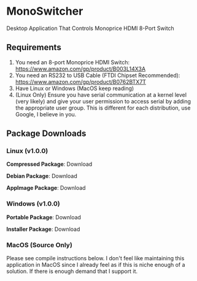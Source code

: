 # MonoSwitcher
Desktop Application That Controls Monoprice HDMI 8-Port Switch

## Requirements
1. You need an 8-port Monoprice HDMI Switch: https://www.amazon.com/gp/product/B003L14X3A
2. You need an RS232 to USB Cable (FTDI Chipset Recommended): https://www.amazon.com/gp/product/B0762BTX7T
3. Have Linux or Windows (MacOS keep reading)
4. (Linux Only) Ensure you have serial communication at a kernel level (very likely) and give your user permission to access serial by adding the appropriate user group. This is different for each distribution, use Google, I believe in you.

## Package Downloads
### Linux (v1.0.0)
**Compressed Package**: Download

**Debian Package**: Download

**AppImage Package**: Download

### Windows (v1.0.0)
**Portable Package**: Download

**Installer Package**: Download

### MacOS (Source Only)
Please see compile instructions below. I don't feel like maintaining this application in MacOS since I already feel as if this is niche enough of a solution. If there is enough demand that I support it.




